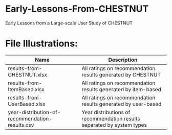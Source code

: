 # Early-Lessons-From-CHESTNUT

Early Lessons from a Large-scale User Study of CHESTNUT

# File Illustrations:

| Name | Description |
| --- | --- |
| results-from-CHESTNUT.xlsx | All ratings on recommendation results generated by CHESTNUT |
| results-from-ItemBased.xlsx | All ratings on recommendation results generated by item-based |
| results-from-UserBased.xlsx | All ratings on recommendation results generated by user-based |
| year-distribution-of-recommendation-results.csv | Year distributions of recommendation results separated by system types|
